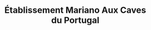 ---
title: "Établissement Mariano Aux Caves du Portugal"
url: /bordeaux/etablissement-mariano-aux-caves-du-portugal/
shop: vente en gros
---